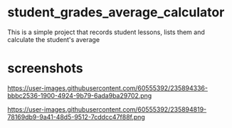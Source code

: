 # student_grades_average_calculator

This is a simple project that records student lessons, lists them and calculate the student's average

# screenshots

https://user-images.githubusercontent.com/60555392/235894336-bbbc2536-1900-4924-9b79-6ada9ba29702.png

https://user-images.githubusercontent.com/60555392/235894819-78169db9-9a41-48d5-9512-7cddcc47f88f.png
